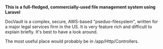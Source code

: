 **This is a full-fledged, commercially-used file management system using Laravel**

DocVault is a complex, secure, AWS-based "pseduo-filesystem", written for a major legal services firm in the US. It is very feature rich and difficult to explain briefly. It's best to have a look around.

The most useful place would probably be in /app/Http/Controllers.
